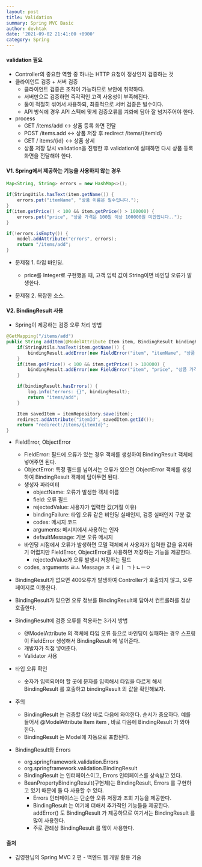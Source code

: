 ```yaml
---
layout: post
title: Validation
summary: Spring MVC Basic
author: devhtak
date: '2021-09-02 21:41:00 +0900'
category: Spring
---
```


#### validation 필요

- Controller의 중요한 역할 중 하나는 HTTP 요청이 정상인지 검증하는 것
- 클라이언트 검증 + 서버 검증
  - 클라이언트 검증은 조작이 가능하므로 보안에 취약하다.
  - 서버만으로 검증하면 즉각적인 고객 사용성이 부족해진다.
  - 둘이 적절히 섞어서 사용하되, 최종적으로 서버 검증은 빌수이다.
  - API 방식에 경우 API 스펙에 맞게 검증오류를 겨롸에 담아 잘 넘겨주어야 한다.
- process
  - GET /items/add <-> 상품 등록 화면 전달
  - POST /items.add <-> 상품 저장 후 redirect /items/{itemId}
  - GET / items/{id} <-> 상품 상세
  - 상품 저장 당시 validation을 진행한 후 validation에 실패하면 다시 상품 등록 화면을 전달해야 한다.

#### V1. Spring에서 제공하는 기능을 사용하지 않는 경우

```java
Map<String, String> errors = new HashMap<>();

if(StringUtils.hasText(item.getName()) {
    errors.put("itemName", "상품 이름은 필수입니다.");
}
if(item.getPrice() < 100 && item.getPrice() > 100000) {
    errors.put("price", "상품 가격은 100원 이상 100000원 미만입니다..");
}

if(!errors.isEmpty()) {
    model.addAttribute("errors", errors);
    return "/items/add";
}
```
- 문제점 1. 타입 바인딩.
  - price를 Integer로 구현했을 때, 고객 입력 값이 String이면 바인딩 오류가 발생한다.

- 문제점 2. 복잡한 소스.
  
#### V2. BindingResult 사용

- Spring이 제공하는 검증 오류 처리 방법

```java
@GetMapping("/items/add")
public String addItem(@ModelAttribute Item item, BindingResult bindingResult, RedirectAttributes redirect) {
    if(StringUtils.hasText(item.getName()) {
        bindingResult.addError(new FieldError("item", "itemName", "상품 이름은 필수 입니다."));
    }
    if(item.getPrice() < 100 && item.getPrice() > 100000) {
        bindingResult.addError(new FieldError("item", "price", "상품 가격은 100원 이상 100000원 미만입니다."));
    }

    if(bindingResult.hasErrors() {
        log.info("errors: {}", bindingResult);
        return "items/add";
    }

    Item savedItem = itemRepository.save(item);
    redirect.addAttribute("itemId", savedItem.getId());      
    return "redirect:/items/{itemId}";
}
```
- FieldError, ObjectError
  - FieldError: 필드에 오류가 있는 경우 객체를 생성하여 BindingResult 객체에 넣어주면 된다.
  - ObjectError: 특정 필드를 넘어서는 오류가 있으면 ObjectError 객체를 생성하여 BindingResult 객체에 담아두면 된다.
  - 생성자 파라미터
    - objectName: 오류가 발생한 객체 이름
    - field: 오류 필드
    - rejectedValue: 사용자가 입력한 값(거절 이유)
    - bindingFailure: 타입 오류 같은 비인딩 실패인지, 검증 실패인지 구분 값
    - codes: 메시지 코드
    - arguments: 메시지에서 사용하는 인자
    - defaultMessage: 기본 오류 메시지
  - 바인딩 시점에서 오류가 발생하면 모델 객체에서 사용자가 입력한 값을 유지하기 어렵지만 FieldError, ObjectError를 사용하면 저장하는 기능을 제공한다.
    - rejectedValue가 오류 발생시 저장하는 필드
  - codes, arguments ㄹㅗ Message ㅊㅓㄹㅣ ㄱㅏㄴㅡㅇ

- BindingResult가 없으면 400오류가 발생하여 Controller가 호출되지 않고, 오류 페이지로 이동한다.
- BindingResult가 있으면 오류 정보를 BindingResult에 담아서 컨트롤러를 정상 호출한다.
  
- BindingResult에 검증 오류를 적용하는 3가지 방법
  - @ModelAttribute 의 객체에 타입 오류 등으로 바인딩이 실패하는 경우 스프링이 FieldError 생성해서 BindingResult 에 넣어준다.
  - 개발자가 직접 넣어준다.
  - Validator 사용

- 타입 오류 확인
  - 숫자가 입력되어야 할 곳에 문자를 입력해서 타입을 다르게 해서 BindingResult 를 호출하고 bindingResult 의 값을 확인해보자.

- 주의
  - BindingResult 는 검증할 대상 바로 다음에 와야한다. 순서가 중요하다. 예를 들어서 @ModelAttribute Item item , 바로 다음에 BindingResult 가 와야 한다. 
  - BindingResult 는 Model에 자동으로 포함된다.

- BindingResult와 Errors
  - org.springframework.validation.Errors
  - org.springframework.validation.BindingResult
  - BindingResult 는 인터페이스이고, Errors 인터페이스를 상속받고 있다.
  - BeanPropertyBindingResult(구현체)는 BindingResult, Errors 를 구현하고 있기 때문에 둘 다 사용할 수 있다.
    - Errors 인터페이스는 단순한 오류 저장과 조회 기능을 제공한다. 
    - BindingResult 는 여기에 더해서 추가적인 기능들을 제공한다. addError() 도 BindingResult 가 제공하므로 여기서는 BindingResult 를 많이 사용한다.
    - 주로 관례상 BindingResult 를 많이 사용한다.

#### 출처

- 김영한님의 Spring MVC 2 편 - 백엔드 웹 개발 활용 기술
